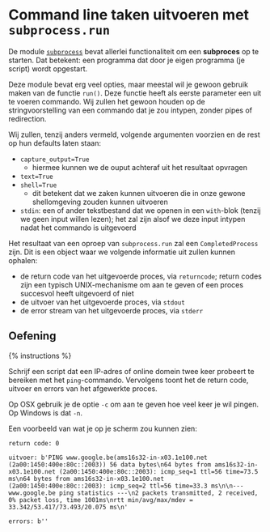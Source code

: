 # Command line taken uitvoeren met `subprocess.run`
De module [`subprocess`](https://docs.python.org/3/library/subprocess.html) bevat allerlei functionaliteit om een **subproces** op te starten. Dat betekent: een programma dat door je eigen programma (je script) wordt opgestart.

Deze module bevat erg veel opties, maar meestal wil je gewoon gebruik maken van de functie `run()`. Deze functie heeft als eerste parameter een uit te voeren commando. Wij zullen het gewoon houden op de stringvoorstelling van een commando dat je zou intypen, zonder pipes of redirection.

Wij zullen, tenzij anders vermeld, volgende argumenten voorzien en de rest op hun defaults laten staan:

- `capture_output=True`
  - hiermee kunnen we de ouput achteraf uit het resultaat opvragen
- `text=True`
- `shell=True`
  - dit betekent dat we zaken kunnen uitvoeren die in onze gewone shellomgeving zouden kunnen uitvoeren
- `stdin`: een of ander tekstbestand dat we openen in een `with`-blok (tenzij we geen input willen lezen); het zal zijn alsof we deze input intypen nadat het commando is uitgevoerd

Het resultaat van een oproep van `subprocess.run` zal een `CompletedProcess` zijn. Dit is een object waar we volgende informatie uit zullen kunnen ophalen:

- de return code van het uitgevoerde proces, via `returncode`; return codes zijn een typisch UNIX-mechanisme om aan te geven of een proces succesvol heeft uitgevoerd of niet
- de uitvoer van het uitgevoerde proces, via `stdout`
- de error stream van het uitgevoerde proces, via `stderr`

## Oefening
{% instructions %}

Schrijf een script dat een IP-adres of online domein twee keer probeert te bereiken met het `ping`-commando. Vervolgens toont het de return code, uitvoer en errors van het afgewerkte proces.

Op OSX gebruik je de optie `-c` om aan te geven hoe veel keer je wil pingen. Op Windows is dat `-n`.

Een voorbeeld van wat je op je scherm zou kunnen zien:

```text
return code: 0

uitvoer: b'PING www.google.be(ams16s32-in-x03.1e100.net (2a00:1450:400e:80c::2003)) 56 data bytes\n64 bytes from ams16s32-in-x03.1e100.net (2a00:1450:400e:80c::2003): icmp_seq=1 ttl=56 time=73.5 ms\n64 bytes from ams16s32-in-x03.1e100.net (2a00:1450:400e:80c::2003): icmp_seq=2 ttl=56 time=33.3 ms\n\n--- www.google.be ping statistics ---\n2 packets transmitted, 2 received, 0% packet loss, time 1001ms\nrtt min/avg/max/mdev = 33.342/53.417/73.493/20.075 ms\n'

errors: b''
```

